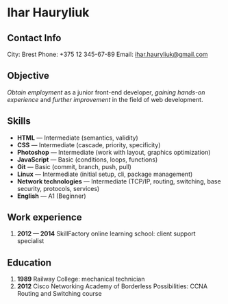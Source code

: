 # Ihar Hauryliuk

## Contact Info
  City: Brest
  Phone: +375 12 345-67-89
  Email: ihar.hauryliuk@gmail.com

## Objective
  _Obtain employment_ as a junior front-end developer, _gaining hands-on experience_ and _further improvement_ in the field of web development.

## Skills
  * __HTML__ — Intermediate (semantics, validity)
  * __CSS__ — Intermediate (cascade, priority, specificity)
  * __Photoshop__ — Intermediate (work with layout, graphics optimization)
  * __JavaScript__ — Basic (conditions, loops, functions)
  * __Git__ — Basic (commit, branch, push, pull)
  * __Linux__ — Intermediate (initial setup, cli, package management)
  * __Network technologies__ — Intermediate (TCP/IP, routing, switching, base security, protocols, services)
  * __English__ — A1 (Beginner)

## Work experience
  1. __2012 — 2014__ SkillFactory online learning school: client support specialist

## Education
  1. __1989__ Railway College: mechanical technician
  2. __2012__ Cisco Networking Academy of Borderless Possibilities: CCNA Routing and Switching course
